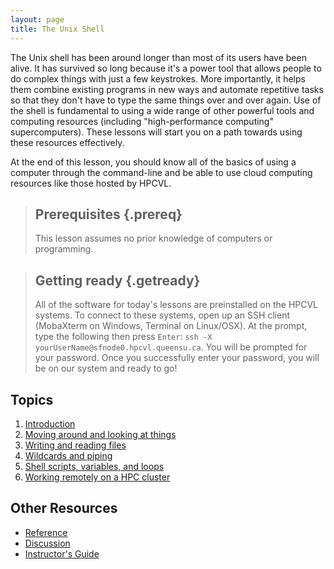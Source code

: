 ```yaml
---
layout: page
title: The Unix Shell
---
```

The Unix shell has been around longer than most of its users have been alive. It has survived so long because it's a power tool that allows people to do complex things with just a few keystrokes. More importantly, it helps them combine existing programs in new ways and automate repetitive tasks so that they don't have to type the same things over and over again. Use of the shell is fundamental to using a wide range of other powerful tools and computing resources (including "high-performance computing" supercomputers). These lessons will start you on a path towards using these resources effectively.

At the end of this lesson, you should know all of the basics of using a computer through the command-line and be able to use cloud computing resources like those hosted by HPCVL.

> ## Prerequisites {.prereq}
>
> This lesson assumes no prior knowledge of computers or programming.

> ## Getting ready {.getready}
>
> All of the software for today's lessons are preinstalled on the HPCVL systems. To connect to these systems, open up an SSH client (MobaXterm on Windows, Terminal on Linux/OSX). At the prompt, type the following then press `Enter`: `ssh -X yourUserName@sfnode0.hpcvl.queensu.ca`. You will be prompted for your password. Once you successfully enter your password, you will be on our system and ready to go!

## Topics

1.  [Introduction](00-intro.html)
2.  [Moving around and looking at things](j01-navigation.html)
3.  [Writing and reading files](j02-files.html)
4.  [Wildcards and piping](j03-piping.html)
5.  [Shell scripts, variables, and loops](j04-scripts.html)
6.  [Working remotely on a HPC cluster](05-script.html)

## Other Resources

*   [Reference](reference.html)
*   [Discussion](discussion.html)
*   [Instructor's Guide](instructors.html)
